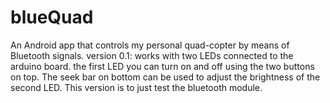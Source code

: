 blueQuad
========

An Android app that controls my personal quad-copter by means of Bluetooth signals.
version 0.1: works with two LEDs connected to the arduino board. the first LED you can turn on and off using the two buttons on top. The seek bar on bottom can be used to adjust the brightness of the second LED. This version is to just test the bluetooth module.